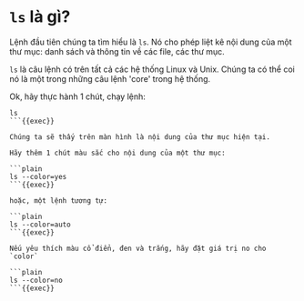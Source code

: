 # `ls` là gì?

Lệnh đầu tiên chúng ta tìm hiểu là `ls`. Nó cho phép liệt kê nội dung của một thư mục: danh sách và thông tin về các file, các thư mục.

`ls` là câu lệnh có trên tất cả các hệ thống Linux và Unix. Chúng ta có thể coi nó là một trong những câu lệnh 'core' trong hệ thống.

Ok, hãy thực hành 1 chút, chạy lệnh: 
```plain
ls
```{{exec}}

Chúng ta sẽ thấy trên màn hình là nội dung của thư mục hiện tại.

Hãy thêm 1 chút màu sắc cho nội dung của một thư mục:

```plain
ls --color=yes
```{{exec}}

hoặc, một lệnh tương tự:

```plain
ls --color=auto
```{{exec}}

Nếu yêu thích màu cổ điển, đen và trắng, hãy đặt giá trị no cho `color`

```plain
ls --color=no
```{{exec}}